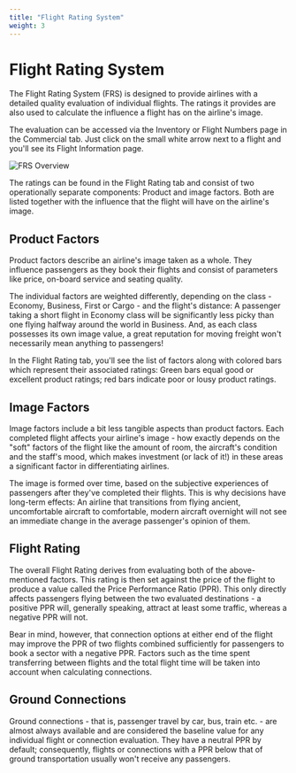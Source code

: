 ```yaml
---
title: "Flight Rating System"
weight: 3
---
```


# Flight Rating System

The Flight Rating System (FRS) is designed to provide airlines with a detailed quality evaluation of individual flights. The ratings it provides are also used to calculate the influence a flight has on the airline's image.

The evaluation can be accessed via the Inventory or Flight Numbers page in the Commercial tab. Just click on the small white arrow next to a flight and you'll see its Flight Information page. 

![FRS Overview](FRS_01.png "FRS Overview")

The ratings can be found in the Flight Rating tab and consist of two operationally separate components: Product and image factors. Both are listed together with the influence that the flight will have on the airline's image.

## Product Factors

Product factors describe an airline's image taken as a whole. They influence passengers as they book their flights and consist of parameters like price, on-board service and seating quality.

The individual factors are weighted differently, depending on the class - Economy, Business, First or Cargo - and the flight's distance: A passenger taking a short flight in Economy class will be significantly less picky than one flying halfway around the world in Business. And, as each class possesses its own image value, a great reputation for moving freight won't necessarily mean anything to passengers!

In the Flight Rating tab, you'll see the list of factors along with colored bars which represent their associated ratings: Green bars equal good or excellent product ratings; red bars indicate poor or lousy product ratings.

## Image Factors

Image factors include a bit less tangible aspects than product factors. Each completed flight affects your airline's image - how exactly depends on the "soft" factors of the flight like the amount of room, the aircraft's condition and the staff's mood, which makes investment (or lack of it!) in these areas a significant factor in differentiating airlines.

The image is formed over time, based on the subjective experiences of passengers after they've completed their flights. This is why decisions have long-term effects: An airline that transitions from flying ancient, uncomfortable aircraft to comfortable, modern aircraft overnight will not see an immediate change in the average passenger's opinion of them.

## Flight Rating

The overall Flight Rating derives from evaluating both of the above-mentioned factors. This rating is then set against the price of the flight to produce a value called the Price Performance Ratio (PPR). This only directly affects passengers flying between the two evaluated destinations - a positive PPR will, generally speaking, attract at least some traffic, whereas a negative PPR will not.

Bear in mind, however, that connection options at either end of the flight may improve the PPR of two flights combined sufficiently for passengers to book a sector with a negative PPR. Factors such as the time spent transferring between flights and the total flight time will be taken into account when calculating connections.

## Ground Connections

Ground connections - that is, passenger travel by car, bus, train etc. - are almost always available and are considered the baseline value for any individual flight or connection evaluation. They have a neutral PPR by default; consequently, flights or connections with a PPR below that of ground transportation usually won't receive any passengers.
